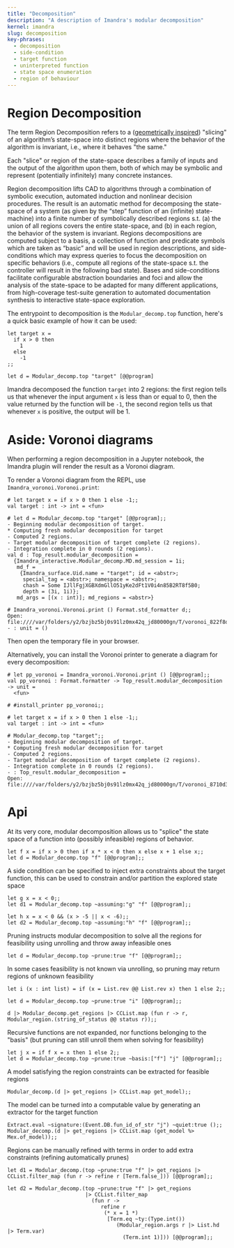 ```yaml
---
title: "Decomposition"
description: "A description of Imandra's modular decomposition"
kernel: imandra
slug: decomposition
key-phrases:
  - decomposition
  - side-condition
  - target function
  - uninterpreted function
  - state space enumeration
  - region of behaviour
---
```


# Region Decomposition

The term Region Decomposition refers to a ([geometrically inspired](https://en.wikipedia.org/wiki/Cylindrical_algebraic_decomposition)) "slicing" of an algorithm’s state-space into distinct regions where the behavior of the algorithm is invariant, i.e., where it behaves "the same."

Each "slice" or region of the state-space describes a family of inputs and the output of the algorithm upon them, both of which may be symbolic and represent (potentially infinitely) many concrete instances.

Region decomposition lifts CAD to algorithms through a combination of symbolic execution, automated induction and nonlinear decision procedures. The result is an automatic method for decomposing the state-space of a system (as given by the “step” function of an (infinite) state-machine) into a finite number of symbolically described regions s.t. (a) the union of all regions covers the entire state-space, and (b) in each region, the behavior of the system is invariant. Regions decompositions are computed subject to a basis, a collection of function and predicate symbols which are taken as “basic” and will be used in region descriptions, and side-conditions which may express queries to focus the decomposition on specific behaviors (i.e., compute all regions of the state-space s.t. the controller will result in the following bad state). Bases and side-conditions facilitate configurable abstraction boundaries and foci and allow the analysis of the state-space to be adapted for many different applications, from high-coverage test-suite generation to automated documentation synthesis to interactive state-space exploration.

The entrypoint to decomposition is the `Modular_decomp.top` function, here's a quick basic example of how it can be used:

```{.imandra .input}
let target x =
  if x > 0 then
    1
  else
    -1
;;

let d = Modular_decomp.top "target" [@@program]
```

Imandra decomposed the function `target` into 2 regions: the first region tells us that whenever the input argument `x` is less than or equal to 0, then the value returned by the function will be `-1`, the second region tells us that whenever `x` is positive, the output will be 1.

# Aside: Voronoi diagrams

When performing a region decomposition in a Jupyter notebook, the Imandra plugin will render the result as a Voronoi diagram.

To render a Voronoi diagram from the REPL, use `Imandra_voronoi.Voronoi.print`:

```
# let target x = if x > 0 then 1 else -1;;
val target : int -> int = <fun>

# let d = Modular_decomp.top "target" [@@program];;
- Beginning modular decomposition of target.
* Computing fresh modular decomposition for target
- Computed 2 regions.
- Target modular decomposition of target complete (2 regions).
- Integration complete in 0 rounds (2 regions).
val d : Top_result.modular_decomposition =
  {Imandra_interactive.Modular_decomp.MD.md_session = 1i;
   md_f =
    {Imandra_surface.Uid.name = "target"; id = <abstr>;
     special_tag = <abstr>; namespace = <abstr>;
     chash = Some IJllFgjXGBXdmGllO51yKe2dFt1V0i4n85B2RT8f5B0;
     depth = (3i, 1i)};
   md_args = [(x : int)]; md_regions = <abstr>}

# Imandra_voronoi.Voronoi.print () Format.std_formatter d;;
Open: file:////var/folders/y2/bzjbz5bj0s91lz0mx42q_jd80000gn/T/voronoi_822f8d.html
- : unit = ()
```

Then open the temporary file in your browser.

Alternatively, you can install the Voronoi printer to generate a diagram for every decomposition:

```
# let pp_voronoi = Imandra_voronoi.Voronoi.print () [@@program];;
val pp_voronoi : Format.formatter -> Top_result.modular_decomposition -> unit =
  <fun>

# #install_printer pp_voronoi;;

# let target x = if x > 0 then 1 else -1;;
val target : int -> int = <fun>

# Modular_decomp.top "target";;
- Beginning modular decomposition of target.
* Computing fresh modular decomposition for target
- Computed 2 regions.
- Target modular decomposition of target complete (2 regions).
- Integration complete in 0 rounds (2 regions).
- : Top_result.modular_decomposition =
Open: file:////var/folders/y2/bzjbz5bj0s91lz0mx42q_jd80000gn/T/voronoi_8710d3.html
```

# Api

At its very core, modular decomposition allows us to "splice" the state space of a function into (possibly infeasible) regions of behavior.

```{.imandra .input}
let f x = if x > 0 then if x * x < 0 then x else x + 1 else x;;
let d = Modular_decomp.top "f" [@@program];;
```


A side condition can be specified to inject extra constraints about the target function, this can be used to constrain and/or partition the explored state space

```{.imandra .input}
let g x = x < 0;;
let d1 = Modular_decomp.top ~assuming:"g" "f" [@@program];;

let h x = x < 0 && (x > -5 || x < -6);;
let d2 = Modular_decomp.top ~assuming:"h" "f" [@@program];;
```

Pruning instructs modular decomposition to solve all the regions for feasibility using unrolling and throw away infeasible ones

```{.imandra .input}
let d = Modular_decomp.top ~prune:true "f" [@@program];;
```

In some cases feasibility is not known via unrolling, so pruning may return regions of unknown feasibility

```{.imandra .input}
let i (x : int list) = if (x = List.rev @@ List.rev x) then 1 else 2;;

let d = Modular_decomp.top ~prune:true "i" [@@program];;

d |> Modular_decomp.get_regions |> CCList.map (fun r -> r, Modular_region.(string_of_status @@ status r));;
```

Recursive functions are not expanded, nor functions belonging to the "basis" (but pruning can still unroll them when solving for feasibility)

```{.imandra .input}
let j x = if f x = x then 1 else 2;;
let d = Modular_decomp.top ~prune:true ~basis:["f"] "j" [@@program];;
```

A model satisfying the region constraints can be extracted for feasible regions

```{.imandra .input}
Modular_decomp.(d |> get_regions |> CCList.map get_model);;
```

The model can be turned into a computable value by generating an extractor for the target function

```{.imandra .input}
Extract.eval ~signature:(Event.DB.fun_id_of_str "j") ~quiet:true ();;
Modular_decomp.(d |> get_regions |> CCList.map (get_model %> Mex.of_model));;
```

Regions can be manually refined with terms in order to add extra constraints (refining automatically prunes)

```{.imandra .input}
let d1 = Modular_decomp.(top ~prune:true "f" |> get_regions |> CCList.filter_map (fun r -> refine r [Term.false_])) [@@program];;

let d2 = Modular_decomp.(top ~prune:true "f" |> get_regions
                         |> CCList.filter_map
                           (fun r ->
                              refine r
                               (* x = 1 *)
                                [Term.eq ~ty:(Type.int())
                                   (Modular_region.args r |> List.hd |> Term.var)
                                     (Term.int 1)])) [@@program];;
```
